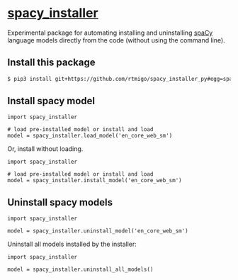 # [spacy_installer](https://github.com/rtmigo/spacy_installer_py)

Experimental package for automating installing and uninstalling 
[spaCy](https://spacy.io/) language models directly from the code (without 
using the command line).

## Install this package

```bash
$ pip3 install git+https://github.com/rtmigo/spacy_installer_py#egg=spacy_installer
```

## Install spacy model

```python3
import spacy_installer

# load pre-installed model or install and load
model = spacy_installer.load_model('en_core_web_sm')
```

Or, install without loading.

```python3
import spacy_installer

# load pre-installed model or install and load
model = spacy_installer.install_model('en_core_web_sm')
```


## Uninstall spacy models

```python3
import spacy_installer

model = spacy_installer.uninstall_model('en_core_web_sm')
```

Uninstall all models installed by the installer:

```python3
import spacy_installer

model = spacy_installer.uninstall_all_models()
```
